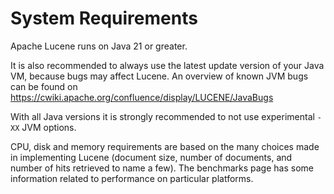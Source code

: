 <!--
    Licensed to the Apache Software Foundation (ASF) under one or more
    contributor license agreements.  See the NOTICE file distributed with
    this work for additional information regarding copyright ownership.
    The ASF licenses this file to You under the Apache License, Version 2.0
    the "License"); you may not use this file except in compliance with
    the License.  You may obtain a copy of the License at

        http://www.apache.org/licenses/LICENSE-2.0

    Unless required by applicable law or agreed to in writing, software
    distributed under the License is distributed on an "AS IS" BASIS,
    WITHOUT WARRANTIES OR CONDITIONS OF ANY KIND, either express or implied.
    See the License for the specific language governing permissions and
    limitations under the License.
 -->

# System Requirements 

Apache Lucene runs on Java 21 or greater.

It is also recommended to always use the latest update version of your
Java VM, because bugs may affect Lucene. An overview of known JVM bugs
can be found on https://cwiki.apache.org/confluence/display/LUCENE/JavaBugs

With all Java versions it is strongly recommended to not use experimental
`-XX` JVM options.

CPU, disk and memory requirements are based on the many choices made in 
implementing Lucene (document size, number of documents, and number of 
hits retrieved to name a few). The benchmarks page has some information 
related to performance on particular platforms. 
